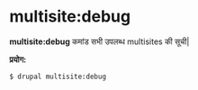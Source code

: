 # multisite:debug
**multisite:debug** कमांड सभी उपलब्ध multisites की सूची|

**प्रयोग:**
```
$ drupal multisite:debug 
```
